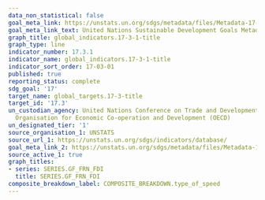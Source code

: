 ```yaml
---
data_non_statistical: false
goal_meta_link: https://unstats.un.org/sdgs/metadata/files/Metadata-17-03-01a.pdf
goal_meta_link_text: United Nations Sustainable Development Goals Metadata (pdf 468kB)
graph_title: global_indicators.17-3-1-title
graph_type: line
indicator_number: 17.3.1
indicator_name: global_indicators.17-3-1-title
indicator_sort_order: 17-03-01
published: true
reporting_status: complete
sdg_goal: '17'
target_name: global_targets.17-3-title
target_id: '17.3'
un_custodian_agency: United Nations Conference on Trade and Development (UNCTAD);
  Organisation for Economic Co-operation and Development (OECD)
un_designated_tier: '1'
source_organisation_1: UNSTATS
source_url_1: https://unstats.un.org/sdgs/indicators/database/
goal_meta_link_2: https://unstats.un.org/sdgs/metadata/files/Metadata-17-03-01b.pdf
source_active_1: true
graph_titles:
- series: SERIES.GF_FRN_FDI
  title: SERIES.GF_FRN_FDI
composite_breakdown_label: COMPOSITE_BREAKDOWN.type_of_speed
---
```

